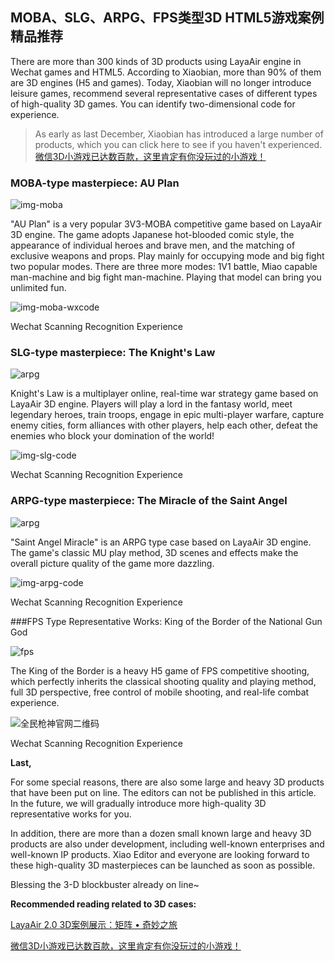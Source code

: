 ## MOBA、SLG、ARPG、FPS类型3D HTML5游戏案例精品推荐

There are more than 300 kinds of 3D products using LayaAir engine in Wechat games and HTML5. According to Xiaobian, more than 90% of them are 3D engines (H5 and games). Today, Xiaobian will no longer introduce leisure games, recommend several representative cases of different types of high-quality 3D games. You can identify two-dimensional code for experience.

> As early as last December, Xiaobian has introduced a large number of products, which you can click here to see if you haven't experienced.[微信3D小游戏已达数百款，这里肯定有你没玩过的小游戏！](http://mp.weixin.qq.com/s?__biz=MzAxMjI4NjA1OA==&mid=2650584513&idx=1&sn=ee56f4bf9c98aa8030a9bad05e7b57be&chksm=83bc34c4b4cbbdd2bd24ab775167c3eef0e8cb1e57ab52fccb8cd6d4eca0164eeaa5d844399b&scene=21%3Ch1%3Ewechat_redirect)



### **MOBA-type masterpiece: AU Plan**

![img-moba](img/moba.jpg)



"AU Plan" is a very popular 3V3-MOBA competitive game based on LayaAir 3D engine. The game adopts Japanese hot-blooded comic style, the appearance of individual heroes and brave men, and the matching of exclusive weapons and props. Play mainly for occupying mode and big fight two popular modes. There are three more modes: 1V1 battle, Miao capable man-machine and big fight man-machine. Playing that model can bring you unlimited fun.

![img-moba-wxcode](img/moba-wxcode.jpg) 


Wechat Scanning Recognition Experience



### **SLG-type masterpiece: The Knight's Law**

![arpg](img/arpg.jpg) 


Knight's Law is a multiplayer online, real-time war strategy game based on LayaAir 3D engine. Players will play a lord in the fantasy world, meet legendary heroes, train troops, engage in epic multi-player warfare, capture enemy cities, form alliances with other players, help each other, defeat the enemies who block your domination of the world!

![img-slg-code](img/slg-code.png) 


Wechat Scanning Recognition Experience





### **ARPG-type masterpiece: The Miracle of the Saint Angel**



  ![arpg](img/arpg.jpg)

"Saint Angel Miracle" is an ARPG type case based on LayaAir 3D engine. The game's classic MU play method, 3D scenes and effects make the overall picture quality of the game more dazzling.

![img-arpg-code](img/arpg-code.png) 


Wechat Scanning Recognition Experience



###FPS Type Representative Works: King of the Border of the National Gun God

![fps](img/fps.jpg) 


The King of the Border is a heavy H5 game of FPS competitive shooting, which perfectly inherits the classical shooting quality and playing method, full 3D perspective, free control of mobile shooting, and real-life combat experience.

![全民枪神官网二维码](img/fps-code.jpg)  


Wechat Scanning Recognition Experience



**Last,**

For some special reasons, there are also some large and heavy 3D products that have been put on line. The editors can not be published in this article. In the future, we will gradually introduce more high-quality 3D representative works for you.



In addition, there are more than a dozen small known large and heavy 3D products are also under development, including well-known enterprises and well-known IP products. Xiao Editor and everyone are looking forward to these high-quality 3D masterpieces can be launched as soon as possible.



Blessing the 3-D blockbuster already on line~





**Recommended reading related to 3D cases:**

[LayaAir 2.0 3D案例展示：矩阵 • 奇妙之旅](http://mp.weixin.qq.com/s?__biz=MzAxMjI4NjA1OA==&mid=2650584557&idx=1&sn=e5d3609095a6455208a1e17916130233&chksm=83bc34e8b4cbbdfedd9dd4680cb825321e759b7db5f1fe8eacdccc5dd7e156356ceee54b6fd4&scene=21%3Ch1%3Ewechat_redirect)

[微信3D小游戏已达数百款，这里肯定有你没玩过的小游戏！](http://mp.weixin.qq.com/s?__biz=MzAxMjI4NjA1OA==&mid=2650584513&idx=1&sn=ee56f4bf9c98aa8030a9bad05e7b57be&chksm=83bc34c4b4cbbdd2bd24ab775167c3eef0e8cb1e57ab52fccb8cd6d4eca0164eeaa5d844399b&scene=21%3Ch1%3Ewechat_redirect)